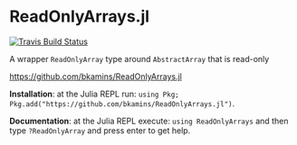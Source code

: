 ReadOnlyArrays.jl
=============

[![Travis Build Status](https://travis-ci.org/bkamins/ReadOnlyArrays.jl.svg?branch=master)](https://travis-ci.org/bkamins/ReadOnlyArrays.jl)

A wrapper `ReadOnlyArray` type around `AbstractArray` that is read-only

https://github.com/bkamins/ReadOnlyArrays.jl

**Installation**: at the Julia REPL run:
`using Pkg; Pkg.add("https://github.com/bkamins/ReadOnlyArrays.jl")`.

**Documentation**: at the Julia REPL execute: `using ReadOnlyArrays` and then type `?ReadOnlyArray` and press enter to get help.
